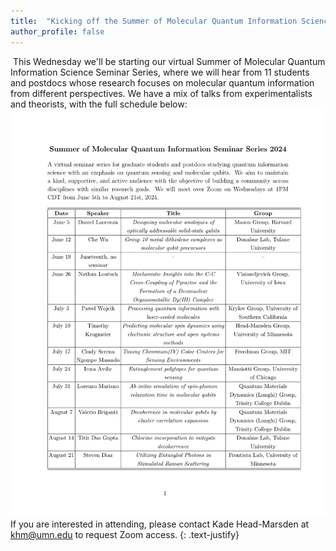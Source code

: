 ```yaml
---
title:  "Kicking off the Summer of Molecular Quantum Information Science Seminar Series!"
author_profile: false
---
```


 <img src="/assets/images/summer-seminars-2024.png" alt="">
This Wednesday we'll be starting our virtual Summer of Molecular Quantum Information Science Seminar Series, where we will hear from 11 students and postdocs whose research focuses on molecular quantum information from different perspectives. We have a mix of talks from experimentalists and theorists, with the full schedule below: 
 <img src="/assets/images/Summer_seminar_series.pdf" alt="">
If you are interested in attending, please contact Kade Head-Marsden at  <a href = "mailto: khm@umn.edu">khm@umn.edu</a> to request Zoom access. 
{: .text-justify}
